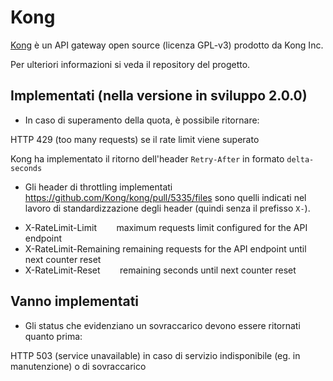 # Kong

[Kong](https://github.com/Kong/kong) è un API gateway open source (licenza GPL-v3) prodotto da Kong Inc.

Per ulteriori informazioni si veda il repository del progetto.

## Implementati (nella versione in sviluppo 2.0.0)

 * In caso di superamento della quota, è possibile ritornare:
 
HTTP 429 (too many requests) se il rate limit viene superato

Kong ha implementato il ritorno dell'header `Retry-After` in formato `delta-seconds`

 * Gli header di throttling implementati https://github.com/Kong/kong/pull/5335/files sono quelli
   indicati nel lavoro di standardizzazione degli header (quindi senza il prefisso `X-`).

  - X-RateLimit-Limit 	        maximum requests limit configured for the API endpoint
  - X-RateLimit-Remaining	remaining requests for the API endpoint until next counter reset
  - X-RateLimit-Reset 	        remaining seconds until next counter reset

## Vanno implementati

* Gli status che evidenziano un sovraccarico devono essere ritornati quanto prima:

HTTP 503 (service unavailable) in caso di servizio indisponibile (eg. in manutenzione) o di sovraccarico


